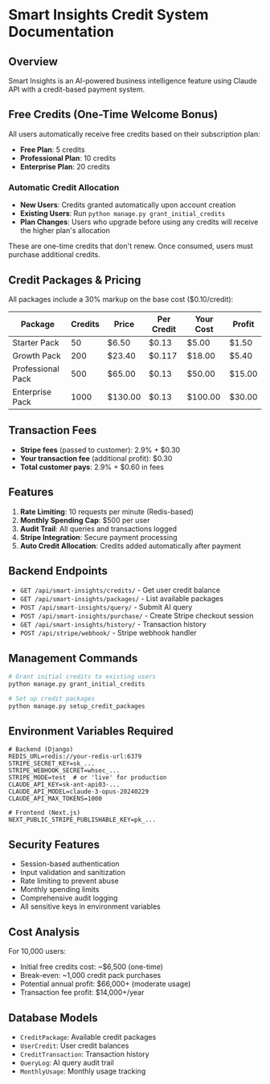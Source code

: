 # Smart Insights Credit System Documentation

## Overview
Smart Insights is an AI-powered business intelligence feature using Claude API with a credit-based payment system.

## Free Credits (One-Time Welcome Bonus)
All users automatically receive free credits based on their subscription plan:

- **Free Plan**: 5 credits
- **Professional Plan**: 10 credits  
- **Enterprise Plan**: 20 credits

### Automatic Credit Allocation
- **New Users**: Credits granted automatically upon account creation
- **Existing Users**: Run `python manage.py grant_initial_credits`
- **Plan Changes**: Users who upgrade before using any credits will receive the higher plan's allocation

These are one-time credits that don't renew. Once consumed, users must purchase additional credits.

## Credit Packages & Pricing
All packages include a 30% markup on the base cost ($0.10/credit):

| Package | Credits | Price | Per Credit | Your Cost | Profit |
|---------|---------|-------|------------|-----------|---------|
| Starter Pack | 50 | $6.50 | $0.13 | $5.00 | $1.50 |
| Growth Pack | 200 | $23.40 | $0.117 | $18.00 | $5.40 |
| Professional Pack | 500 | $65.00 | $0.13 | $50.00 | $15.00 |
| Enterprise Pack | 1000 | $130.00 | $0.13 | $100.00 | $30.00 |

## Transaction Fees
- **Stripe fees** (passed to customer): 2.9% + $0.30
- **Your transaction fee** (additional profit): $0.30
- **Total customer pays**: 2.9% + $0.60 in fees

## Features
1. **Rate Limiting**: 10 requests per minute (Redis-based)
2. **Monthly Spending Cap**: $500 per user
3. **Audit Trail**: All queries and transactions logged
4. **Stripe Integration**: Secure payment processing
5. **Auto Credit Allocation**: Credits added automatically after payment

## Backend Endpoints
- `GET /api/smart-insights/credits/` - Get user credit balance
- `GET /api/smart-insights/packages/` - List available packages
- `POST /api/smart-insights/query/` - Submit AI query
- `POST /api/smart-insights/purchase/` - Create Stripe checkout session
- `GET /api/smart-insights/history/` - Transaction history
- `POST /api/stripe/webhook/` - Stripe webhook handler

## Management Commands
```bash
# Grant initial credits to existing users
python manage.py grant_initial_credits

# Set up credit packages
python manage.py setup_credit_packages
```

## Environment Variables Required
```
# Backend (Django)
REDIS_URL=redis://your-redis-url:6379
STRIPE_SECRET_KEY=sk_...
STRIPE_WEBHOOK_SECRET=whsec_...
STRIPE_MODE=test  # or 'live' for production
CLAUDE_API_KEY=sk-ant-api03-...
CLAUDE_API_MODEL=claude-3-opus-20240229
CLAUDE_API_MAX_TOKENS=1000

# Frontend (Next.js)
NEXT_PUBLIC_STRIPE_PUBLISHABLE_KEY=pk_...
```

## Security Features
- Session-based authentication
- Input validation and sanitization
- Rate limiting to prevent abuse
- Monthly spending limits
- Comprehensive audit logging
- All sensitive keys in environment variables

## Cost Analysis
For 10,000 users:
- Initial free credits cost: ~$6,500 (one-time)
- Break-even: ~1,000 credit pack purchases
- Potential annual profit: $66,000+ (moderate usage)
- Transaction fee profit: $14,000+/year

## Database Models
- `CreditPackage`: Available credit packages
- `UserCredit`: User credit balances
- `CreditTransaction`: Transaction history
- `QueryLog`: AI query audit trail
- `MonthlyUsage`: Monthly usage tracking